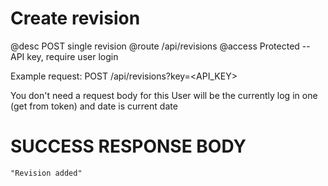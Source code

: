 # Create revision
@desc POST single revision
@route /api/revisions
@access Protected -- API key, require user login

Example request: POST /api/revisions?key=<API_KEY>

You don't need a request body for this
User will be the currently log in one (get from token) and date is current date

# SUCCESS RESPONSE BODY
```
"Revision added"
```
